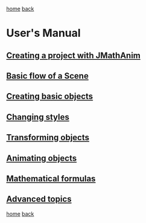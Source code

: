 [home](https://davidgutierrezrubio.github.io/jmathanim/) [back](../index.html)

# User's Manual

## [Creating a project with JMathAnim](00_Installing/Installing.md)

## [Basic flow of a Scene](01_BasicFlow/BasicFlow.md)

## [Creating basic objects](02_BasicShapes/BasicShapes.md)

## [Changing styles](03_Styling/Styling.md)

## [Transforming objects](04_Transforming/TransformingObjects.md)

## [Animating objects](05_Animations/Animations.md)

## [Mathematical formulas](06_MathFormulas/MathFormulas.md)

## [Advanced topics](07_AdvancedTopics/AdvancedTopics.html)


[home](https://davidgutierrezrubio.github.io/jmathanim/) [back](../index.html)
